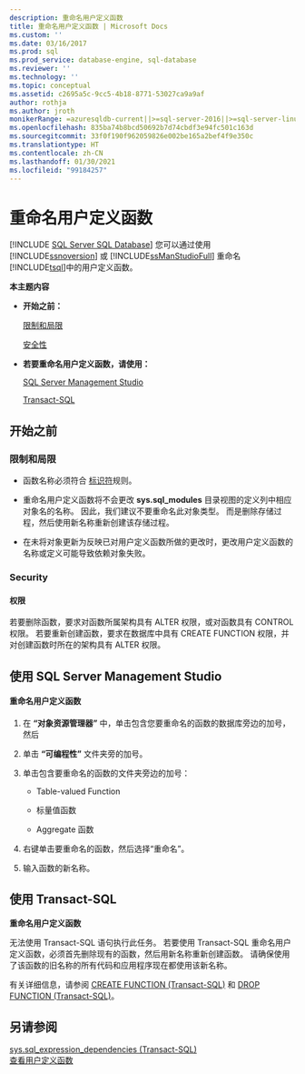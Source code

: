 ```yaml
---
description: 重命名用户定义函数
title: 重命名用户定义函数 | Microsoft Docs
ms.custom: ''
ms.date: 03/16/2017
ms.prod: sql
ms.prod_service: database-engine, sql-database
ms.reviewer: ''
ms.technology: ''
ms.topic: conceptual
ms.assetid: c2695a5c-9cc5-4b18-8771-53027ca9a9af
author: rothja
ms.author: jroth
monikerRange: =azuresqldb-current||>=sql-server-2016||>=sql-server-linux-2017||=azuresqldb-mi-current
ms.openlocfilehash: 835ba74b8bcd50692b7d74cbdf3e94fc501c163d
ms.sourcegitcommit: 33f0f190f962059826e002be165a2bef4f9e350c
ms.translationtype: HT
ms.contentlocale: zh-CN
ms.lasthandoff: 01/30/2021
ms.locfileid: "99184257"
---
```

# <a name="rename-user-defined-functions"></a>重命名用户定义函数
[!INCLUDE [SQL Server SQL Database](../../includes/applies-to-version/sql-asdb.md)]
  您可以通过使用 [!INCLUDE[ssnoversion](../../includes/ssnoversion-md.md)] 或 [!INCLUDE[ssManStudioFull](../../includes/ssmanstudiofull-md.md)] 重命名 [!INCLUDE[tsql](../../includes/tsql-md.md)]中的用户定义函数。  
  
 **本主题内容**  
  
-   **开始之前：**  
  
     [限制和局限](#Restrictions)  
  
     [安全性](#Security)  
  
-   **若要重命名用户定义函数，请使用：**  
  
     [SQL Server Management Studio](#SSMSProcedure)  
  
     [Transact-SQL](#TsqlProcedure)  
  
##  <a name="before-you-begin"></a><a name="BeforeYouBegin"></a> 开始之前  
  
###  <a name="limitations-and-restrictions"></a><a name="Restrictions"></a> 限制和局限  
  
-   函数名称必须符合 [标识符](../../relational-databases/databases/database-identifiers.md)规则。  
  
-   重命名用户定义函数将不会更改 **sys.sql_modules** 目录视图的定义列中相应对象名的名称。 因此，我们建议不要重命名此对象类型。 而是删除存储过程，然后使用新名称重新创建该存储过程。  
  
-   在未将对象更新为反映已对用户定义函数所做的更改时，更改用户定义函数的名称或定义可能导致依赖对象失败。  
  
###  <a name="security"></a><a name="Security"></a> Security  
  
####  <a name="permissions"></a><a name="Permissions"></a> 权限  
 若要删除函数，要求对函数所属架构具有 ALTER 权限，或对函数具有 CONTROL 权限。 若要重新创建函数，要求在数据库中具有 CREATE FUNCTION 权限，并对创建函数时所在的架构具有 ALTER 权限。  
  
##  <a name="using-sql-server-management-studio"></a><a name="SSMSProcedure"></a> 使用 SQL Server Management Studio  
  
#### <a name="to-rename-user-defined-functions"></a>重命名用户定义函数  
  
1.  在 **“对象资源管理器”** 中，单击包含您要重命名的函数的数据库旁边的加号，然后  
  
2.  单击 **“可编程性”** 文件夹旁的加号。  
  
3.  单击包含要重命名的函数的文件夹旁边的加号：  
  
    -   Table-valued Function  
  
    -   标量值函数  
  
    -   Aggregate 函数  
  
4.  右键单击要重命名的函数，然后选择“重命名”。  
  
5.  输入函数的新名称。  
  
##  <a name="using-transact-sql"></a><a name="TsqlProcedure"></a> 使用 Transact-SQL  
 **重命名用户定义函数**  
  
 无法使用 Transact-SQL 语句执行此任务。 若要使用 Transact-SQL 重命名用户定义函数，必须首先删除现有的函数，然后用新名称重新创建函数。 请确保使用了该函数的旧名称的所有代码和应用程序现在都使用该新名称。  
  
 有关详细信息，请参阅 [CREATE FUNCTION (Transact-SQL)](../../t-sql/statements/create-function-transact-sql.md) 和 [DROP FUNCTION (Transact-SQL)](../../t-sql/statements/drop-function-transact-sql.md)。  
  
## <a name="see-also"></a>另请参阅  
 [sys.sql_expression_dependencies (Transact-SQL)](../../relational-databases/system-catalog-views/sys-sql-expression-dependencies-transact-sql.md)   
 [查看用户定义函数](../../relational-databases/user-defined-functions/view-user-defined-functions.md)  
  
  
